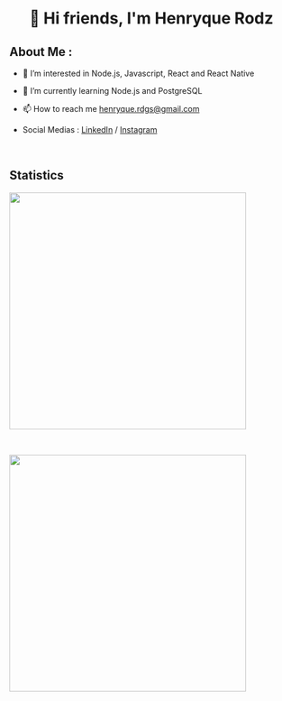 

  ## <h1 align="center">👋 Hi friends, I'm Henryque Rodz</h1>
 
 ## About Me :
- 👀 I’m interested in Node.js, Javascript, React and React Native
- 🌱 I’m currently learning Node.js and PostgreSQL

- 📫 How to reach me henryque.rdgs@gmail.com
- Social Medias : [LinkedIn](https://www.linkedin.com/in/henryque-r-245a471b6/) / [Instagram](https://www.instagram.com/henryque_rodz/)

<p>&nbsp;</p>

## Statistics

<img width="420px" src="https://github-readme-stats.vercel.app/api/top-langs/?username=Henryquecimento&layout=compact&theme=synthwave"> 
<p>&nbsp;</p> 
<img width="420px" src="https://github-readme-stats.vercel.app/api?username=Henryquecimento&theme=synthwave&show_icons=true">



<!---
Henryquecimento/Henryquecimento is a ✨ special ✨ repository because its `README.md` (this file) appears on your GitHub profile.
You can click the Preview link to take a look at your changes.
--->
